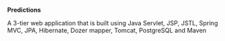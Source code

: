 **Predictions**

A 3-tier web application that is built using Java Servlet, JSP, JSTL, Spring MVC, JPA, Hibernate, Dozer mapper, Tomcat, PostgreSQL and Maven